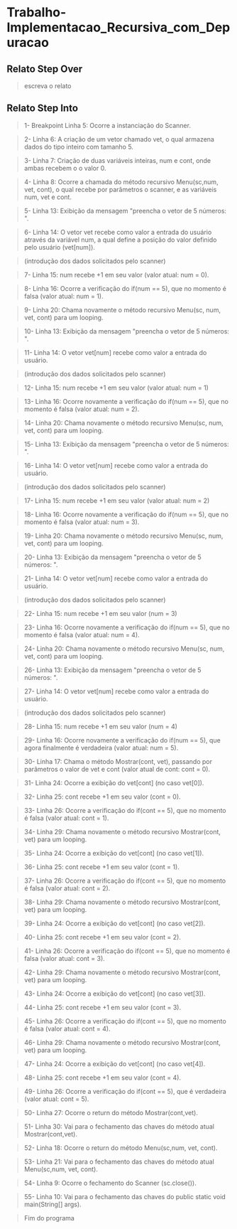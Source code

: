 # Trabalho-Implementacao_Recursiva_com_Depuracao

## Relato Step Over
>escreva o relato

## Relato Step Into
>1- Breakpoint Linha 5: Ocorre a instanciação do Scanner.

>2- Linha 6: A criação de um vetor chamado vet, o qual armazena dados do tipo inteiro com tamanho 5.

>3- Linha 7: Criação de duas variáveis inteiras, num e cont, onde ambas recebem o o valor 0.

>4- Linha 8: Ocorre a chamada do método recursivo Menu(sc,num, vet, cont), o qual recebe por parâmetros o scanner, e as variáveis num, vet e cont.

>5- Linha 13: Exibição da mensagem "preencha o vetor de 5 números: ".

>6- Linha 14: O vetor vet recebe como valor a entrada do usuário através da variável num, a qual define a posição do valor definido pelo usuário (vet[num]).

>(introdução dos dados solicitados pelo scanner)

>7- Linha 15: num recebe +1 em seu valor (valor atual: num = 0).

>8- Linha 16: Ocorre a verificação do if(num == 5), que no momento é falsa (valor atual: num = 1).

>9- Linha 20: Chama novamente o método recursivo Menu(sc, num, vet, cont) para um looping.

>10- Linha 13: Exibição da mensagem "preencha o vetor de 5 números: ".

>11- Linha 14: O vetor vet[num] recebe como valor a entrada do usuário.

>(introdução dos dados solicitados pelo scanner)

>12- Linha 15: num recebe +1 em seu valor (valor atual: num = 1)

>13- Linha 16: Ocorre novamente a verificação do if(num == 5), que no momento é falsa (valor atual: num = 2).

>14- Linha 20: Chama novamente o método recursivo Menu(sc, num, vet, cont) para um looping.

>15- Linha 13: Exibição da mensagem "preencha o vetor de 5 números: ".

>16- Linha 14: O vetor vet[num] recebe como valor a entrada do usuário.

>(introdução dos dados solicitados pelo scanner)

>17- Linha 15: num recebe +1 em seu valor (valor atual: num = 2)

>18- Linha 16: Ocorre novamente a verificação do if(num == 5), que no momento é falsa (valor atual: num = 3).

>19- Linha 20: Chama novamente o método recursivo Menu(sc, num, vet, cont) para um looping.

>20- Linha 13: Exibição da mensagem "preencha o vetor de 5 números: ".

>21- Linha 14: O vetor vet[num] recebe como valor a entrada do usuário.

>(introdução dos dados solicitados pelo scanner)

>22- Linha 15: num recebe +1 em seu valor (num = 3)

>23- Linha 16: Ocorre novamente a verificação do if(num == 5), que no momento é falsa (valor atual: num = 4).

>24- Linha 20: Chama novamente o método recursivo Menu(sc, num, vet, cont) para um looping.

>26- Linha 13: Exibição da mensagem "preencha o vetor de 5 números: ".

>27- Linha 14: O vetor vet[num] recebe como valor a entrada do usuário.

>(introdução dos dados solicitados pelo scanner)

>28- Linha 15: num recebe +1 em seu valor (num = 4)

>29- Linha 16: Ocorre novamente a verificação do if(num == 5), que agora finalmente é verdadeira (valor atual: num = 5).

>30- Linha 17: Chama o método Mostrar(cont, vet), passando por parâmetros o valor de vet e cont (valor atual de cont: cont = 0).

>31- Linha 24: Ocorre a exibição do vet[cont] (no caso vet[0]).

>32- Linha 25: cont recebe +1 em seu valor (cont = 0).

>33- Linha 26: Ocorre a verificação do if(cont == 5), que no momento é falsa (valor atual: cont = 1).

>34-  Linha 29: Chama novamente o método recursivo Mostrar(cont, vet) para um looping.

>35- Linha 24: Ocorre a exibição do vet[cont] (no caso vet[1]).

>36- Linha 25: cont recebe +1 em seu valor (cont = 1).

>37- Linha 26: Ocorre a verificação do if(cont == 5), que no momento é falsa (valor atual: cont = 2).

>38- Linha 29: Chama novamente o método recursivo Mostrar(cont, vet) para um looping.

>39- Linha 24: Ocorre a exibição do vet[cont] (no caso vet[2]).

>40- Linha 25: cont recebe +1 em seu valor (cont = 2).

>41- Linha 26: Ocorre a verificação do if(cont == 5), que no momento é falsa (valor atual: cont = 3).

>42- Linha 29: Chama novamente o método recursivo Mostrar(cont, vet) para um looping.

>43- Linha 24: Ocorre a exibição do vet[cont] (no caso vet[3]).

>44- Linha 25: cont recebe +1 em seu valor (cont = 3).

>45- Linha 26: Ocorre a verificação do if(cont == 5), que no momento é falsa (valor atual: cont = 4).

>46- Linha 29: Chama novamente o método recursivo Mostrar(cont, vet) para um looping.

>47- Linha 24: Ocorre a exibição do vet[cont] (no caso vet[4]).

>48- Linha 25: cont recebe +1 em seu valor (cont = 4).

>49- Linha 26: Ocorre a verificação do if(cont == 5), que é verdadeira (valor atual: cont = 5).

>50- Linha 27: Ocorre o return do método Mostrar(cont,vet).

>51- Linha 30: Vai para o fechamento das chaves do método atual Mostrar(cont,vet).

>52- Linha 18: Ocorre o return do método Menu(sc,num, vet, cont).

>53- Linha 21: Vai para o fechamento das chaves do método atual Menu(sc,num, vet, cont).

>54- Linha 9: Ocorre o fechamento do Scanner (sc.close()).

>55- Linha 10: Vai para o fechamento das chaves do public static void main(String[] args).

>Fim do programa